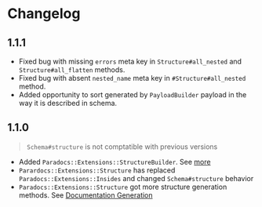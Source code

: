 # Changelog

## 1.1.1
- Fixed bug with missing `errors` meta key in `Structure#all_nested` and `Structure#all_flatten` methods.
- Fixed bug with absent `nested_name` meta key in `#Structure#all_nested` method.
- Added opportunity to sort generated by `PayloadBuilder` payload in the way it is described in schema.

## 1.1.0
> `Schema#structure` is not comptatible with previous versions

- Added `Paradocs::Extensions::StructureBuilder`. See [more](payload_builder)
- `Parardocs::Extensions::Structure` has replaced `Paradocs::Extensions::Insides` and changed `Schema#structure` behavior
- `Paradocs::Extensions::Structure` got more structure generation methods. See [Documentation Generation](documentation_generation)

